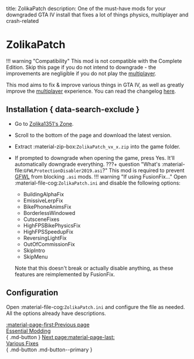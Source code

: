 title: ZolikaPatch
description: One of the must-have mods for your downgraded GTA IV install that fixes a lot of things physics, multiplayer and crash-related

# ZolikaPatch
!!! warning "Compatibility"
    This mod is not compatible with the Complete Edition. Skip this page if you do not intend to downgrade - the improvements are negligible if you do not play the [multiplayer](../multiplayer.md).

This mod aims to fix & improve various things in GTA IV, as well as greatly improve the [multiplayer](../multiplayer.md) experience. You can read the changelog [here](https://zolika1351.pages.dev/mods/ivpatch).

## Installation { data-search-exclude }
* Go to [Zolika1351's Zone](https://zolika1351.pages.dev/mods/ivpatch).
* Scroll to the bottom of the page and download the latest version.
* Extract :material-zip-box:`ZolikaPatch_vx_x.zip` into the game folder.
* If prompted to downgrade when opening the game, press Yes. It'll automatically downgrade everything.
???+ question "What's :material-file:`GFWLProtectionDisabler2019.asi`?"
    This mod is required to prevent [GFWL](../../multiplayer/#games-for-windows-live) from blocking `.asi` mods.
!!! warning "If using FusionFix..."
    Open :material-file-cog:`ZolikaPatch.ini` and disable the following options:

    - BuildingAlphaFix
    - EmissiveLerpFix
    - BikePhoneAnimsFix
    - BorderlessWindowed
    - CutsceneFixes
    - HighFPSBikePhysicsFix
    - HighFPSSpeedupFix
    - ReversingLightFix
    - OutOfCommissionFix
    - SkipIntro
    - SkipMenu

    Note that this doesn't break or actually disable anything, as these features are reimplemented by FusionFix.

## Configuration
Open :material-file-cog:`ZolikaPatch.ini` and configure the file as needed. All the options already have descriptions.

[:material-page-first:Previous page <br>Essential Modding</br>](index.md){ .md-button } [Next page:material-page-last: <br>Various Fixes</br>](variousfixes.md){ .md-button .md-button--primary }